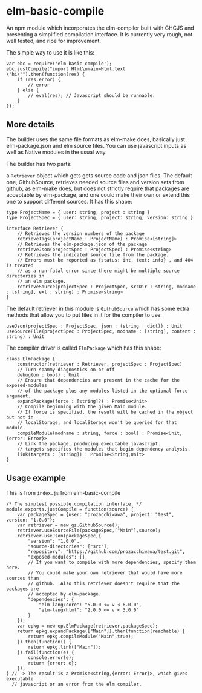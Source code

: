 elm-basic-compile
=================

An npm module which incorporates the elm-compiler built with GHCJS and presenting a simplified compilation interface.  It is currently very rough, not well tested, and ripe for improvement.

The simple way to use it is like this:

    var ebc = require('elm-basic-compile');
    ebc.justCompile("import Html\nmain=Html.text \"hi\"").then(function(res) {
        if (res.error) {
            // error
        } else {
            // eval(res); // Javascript should be runnable.
        }
    });

More details
------------

The builder uses the same file formats as elm-make does, basically just elm-package.json and elm source files.
You can use javascript inputs as well as Native modules in the usual way.

The builder has two parts:

a ```Retriever``` object which gets gets source code and json files.  The default one, GithubSource, retrieves
needed source files and version sets from github, as elm-make does, but does not strictly require that packages
are acceptable by elm-package, and one could make their own or extend this one to support different sources.
It has this shape:

    type ProjectName = { user: string, project : string }
    type ProjectSpec = { user: string, project: string, version: string }
    
    interface Retriever {
        // Retrieves the version numbers of the package
        retrieveTags(projectName : ProjectName) : Promise<[string]>
        // Retrieves the elm-package.json of the package
        retrieveJson(projectSpec : ProjectSpec) : Promise<string>
        // Retrieves the indicated source file from the package.
        // Errors must be reported as {status: int, text: info} , and 404 is treated
        // as a non-fatal error since there might be multiple source directories in
        // an elm package.
        retrieveSource(projectSpec : ProjectSpec, srcDir : string, modname : [string], ext : string) : Promise<string>
    }
    
The default retriever in this module is ```GithubSource``` which has some extra methods that allow you to put
files in it for the compiler to use:

    useJson(projectSpec : ProjectSpec, json : (string | dict)) : Unit
    useSourceFile(projectSpec : ProjectSpec, modname : [string], content : string) : Unit

The compiler driver is called ```ElmPackage``` which has this shape:

    class ElmPackage {
        constructor(retriever : Retriever, projectSpec : ProjectSpec)
        // Turn spammy diagnostics on or off
        debug(on : bool) : Unit
        // Ensure that dependencies are present in the cache for the exposed-modules
        // of the package plus any modules listed in the optional force argument.
        expandPackage(force : [string]?) : Promise<Unit>
        // Compile beginning with the given Main module.
        // If force is specified, the result will be cached in the object but not in
        // localStorage, and localStorage won't be queried for that module.
        compileModule(modname : string, force : bool) : Promise<Unit,{error: Error}>
        // Link the package, producing executable javascript.
        // targets specifies the modules that begin dependency analysis.
        link(targets : [string]) : Promise<String,Unit>
    }
    
Usage example
-------------

This is from ```index.js``` from elm-basic-compile

    /* The simplest possible compilation interface. */
    module.exports.justCompile = function(source) {
        var packageSpec = {user: "prozacchiwawa", project: "test", version: "1.0.0"};
        var retriever = new gs.GithubSource();
        retriever.useSourceFile(packageSpec,["Main"],source);
        retriever.useJson(packageSpec,{
            "version": "1.0.0",
	        "source-directories": ["src"],
            "repository": "https://github.com/prozacchiwawa/test.git",
            "exposed-modules": [],
            // If you want to compile with more dependencies, specify them here.
            // You could make your own retriever that would have more sources than
            // github.  Also this retriever doesn't require that the packages are
            // accepted by elm-package.
            "dependencies": {
                "elm-lang/core": "5.0.0 <= v < 6.0.0",
                "elm-lang/html": "2.0.0 <= v < 3.0.0"
            }
        });
        var epkg = new ep.ElmPackage(retriever,packageSpec);
        return epkg.expandPackage(["Main"]).then(function(reachable) {
            return epkg.compileModule("Main",true);
        }).then(function() {
            return epkg.link(["Main"]);
        }).fail(function(e) {
            console.error(e);
	        return {error: e};
        });
    } // -> The result is a Promise<string,{error: Error}>, which gives executable
      // javascript or an error from the elm compiler.
